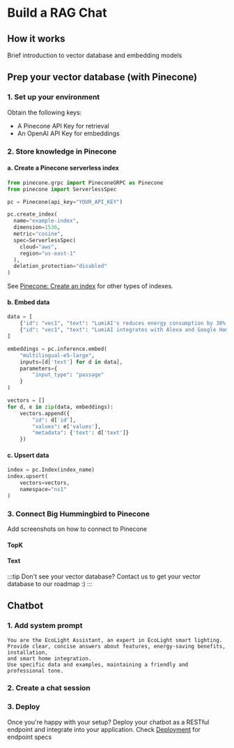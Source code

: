# Build a RAG Chat

## How it works
Brief introduction to vector database and embedding models

## Prep your vector database (with Pinecone)
### 1. Set up your environment

Obtain the following keys: 
- A Pinecone API Key for retrieval
- An OpenAI API Key for embeddings

### 2. Store knowledge in Pinecone
#### a. Create a Pinecone serverless index
```python
from pinecone.grpc import PineconeGRPC as Pinecone
from pinecone import ServerlessSpec

pc = Pinecone(api_key="YOUR_API_KEY")

pc.create_index(
  name="example-index",
  dimension=1536,
  metric="cosine",
  spec=ServerlessSpec(
    cloud="aws",
    region="us-east-1"
  ),
  deletion_protection="disabled"
) 
```
See [Pinecone: Create an index](https://docs.pinecone.io/guides/indexes/create-an-index#create-a-serverless-index) for other types of indexes.

#### b. Embed data
```python
data = [
    {"id": "vec1", "text": "LumiAI's reduces energy consumption by 30% using motion sensors to turn off lights in empty rooms and adjusts brightness based on ambient light, maintaining optimal illumination at 300 lux."},
    {"id": "vec1", "text": "LumiAI integrates with Alexa and Google Home, offering scheduling, voice control, and preset modes (e.g., 'Relx' dims lights to 40%, 'Focus' increases to 80%). Users can adjust remotely via the app."},
]

embeddings = pc.inference.embed(
    "multilingual-e5-large",
    inputs=[d['text'] for d in data],
    parameters={
        "input_type": "passage"
    }
)

vectors = []
for d, e in zip(data, embeddings):
    vectors.append({
        "id": d['id'],
        "values": e['values'],
        "metadata": {'text': d['text']}
    })
```
#### c. Upsert data
```python
index = pc.Index(index_name)
index.upsert(
    vectors=vectors,
    namespace="ns1"
)
```

### 3. Connect Big Hummingbird to Pinecone

Add screenshots on how to connect to Pinecone

#### TopK
#### Text

:::tip
Don't see your vector database? Contact us to get your vector database to our roadmap :)
:::

## Chatbot

### 1. Add system prompt

```text
You are the EcoLight Assistant, an expert in EcoLight smart lighting. 
Provide clear, concise answers about features, energy-saving benefits, installation, 
and smart home integration. 
Use specific data and examples, maintaining a friendly and professional tone.
```

### 2. Create a chat session

### 3. Deploy

Once you're happy with your setup? Deploy your chatbot as a RESTful endpoint and integrate into your application. 
Check [Deployment](../deployment/intro.md) for endpoint specs
